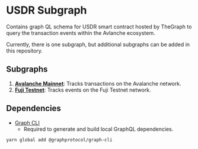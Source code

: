 # USDR Subgraph

Contains graph QL schema for USDR smart contract hosted by TheGraph to query the transaction events within the Avlanche ecosystem.

Currently, there is one subgraph, but additional subgraphs can be added in this repository.

## Subgraphs

1. **[Avalanche Mainnet](https://thegraph.com/hosted-service/subgraph/metlco4/usdr)**: Tracks transactions on the Avalanche network.
2. **[Fuji Testnet](https://thegraph.com/hosted-service/subgraph/tram0341/usdr-fuji)**: Tracks events on the Fuji Testnet network.

## Dependencies

- [Graph CLI](https://github.com/graphprotocol/graph-cli)
    - Required to generate and build local GraphQL dependencies.

```shell
yarn global add @graphprotocol/graph-cli
```
